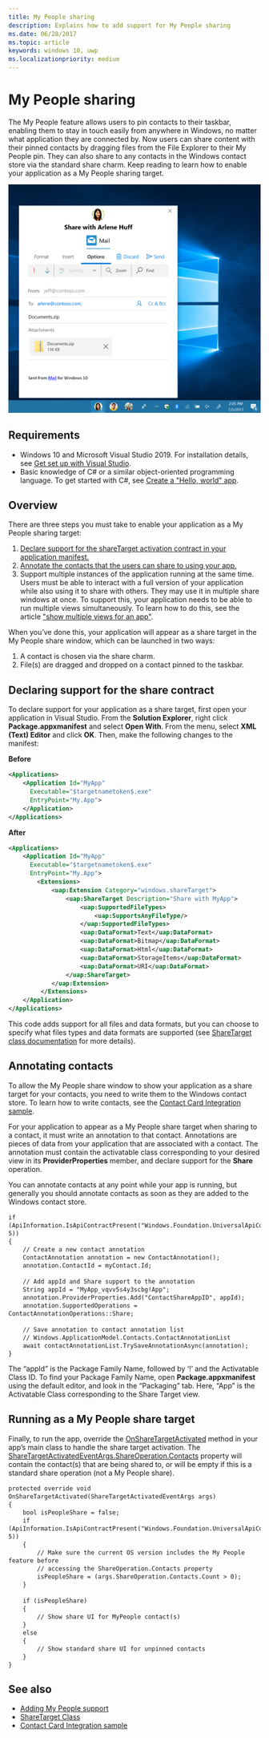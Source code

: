 ```yaml
---
title: My People sharing
description: Explains how to add support for My People sharing
ms.date: 06/28/2017
ms.topic: article
keywords: windows 10, uwp
ms.localizationpriority: medium
---
```

# My People sharing

The My People feature allows users to pin contacts to their taskbar, enabling them to stay in touch easily from anywhere in Windows, no matter what application they are connected by. Now users can share content with their pinned contacts by dragging files from the File Explorer to their My People pin. They can also share to any contacts in the Windows contact store via the standard share charm. Keep reading to learn how to enable your application as a My People sharing target.

![My people sharing panel](images/my-people-sharing.png)

## Requirements

+ Windows 10 and Microsoft Visual Studio 2019. For installation details, see [Get set up with Visual Studio](https://docs.microsoft.com/en-us/windows/uwp/get-started/get-set-up).
+ Basic knowledge of C# or a similar object-oriented programming language. To get started with C#, see [Create a "Hello, world" app](https://docs.microsoft.com/en-us/windows/uwp/get-started/create-a-hello-world-app-xaml-universal).

## Overview

There are three steps you must take to enable your application as a My People sharing target:

1. [Declare support for the shareTarget activation contract in your application manifest.](https://docs.microsoft.com/en-us/windows/uwp/contacts-and-calendar/my-people-sharing#declaring-support-for-the-share-contract)
2. [Annotate the contacts that the users can share to using your app.](https://docs.microsoft.com/en-us/windows/uwp/contacts-and-calendar/my-people-sharing#annotating-contacts)
3. Support multiple instances of the application running at the same time.  Users must be able to interact with a full version of your application while also using it to share with others. They may use it in multiple share windows at once. To support this, your application needs to be able to run multiple views simultaneously. To learn how to do this, see the article ["show multiple views for an app"](https://docs.microsoft.com/en-us/windows/uwp/layout/show-multiple-views).

When you’ve done this, your application will appear as a share target in the My People share window, which can be launched in two ways:
1. A contact is chosen via the share charm.
2. File(s) are dragged and dropped on a contact pinned to the taskbar.

## Declaring support for the share contract

To declare support for your application as a share target, first open your application in Visual Studio. From the **Solution Explorer**, right click **Package.appxmanifest** and select **Open With**. From the menu, select **XML (Text) Editor** and click **OK**. Then, make the following changes to the manifest:


**Before**
```xml
<Applications>
	<Application Id="MyApp"
	  Executable="$targetnametoken$.exe"
	  EntryPoint="My.App">
	</Application>
</Applications>
```

**After**

```xml
<Applications>
	<Application Id="MyApp"
	  Executable="$targetnametoken$.exe"
	  EntryPoint="My.App">
		<Extensions>
			<uap:Extension Category="windows.shareTarget">
				<uap:ShareTarget Description="Share with MyApp">
					<uap:SupportedFileTypes>
						<uap:SupportsAnyFileType/>
					</uap:SupportedFileTypes>
					<uap:DataFormat>Text</uap:DataFormat>
					<uap:DataFormat>Bitmap</uap:DataFormat>
					<uap:DataFormat>Html</uap:DataFormat>
					<uap:DataFormat>StorageItems</uap:DataFormat>
					<uap:DataFormat>URI</uap:DataFormat>
				</uap:ShareTarget>
			</uap:Extension>
		 </Extensions>
	</Application>
</Applications>
```

This code adds support for all files and data formats, but you can choose to specify what files types and data formats are supported (see [ShareTarget class documentation](https://docs.microsoft.com/en-us/uwp/schemas/appxpackage/appxmanifestschema/element-sharetarget) for more details).

## Annotating contacts

To allow the My People share window to show your application as a share target for your contacts, you need to write them to the Windows contact store. To learn how to write contacts, see the [Contact Card Integration sample](https://github.com/Microsoft/Windows-universal-samples/tree/6370138b150ca8a34ff86de376ab6408c5587f5d/Samples/ContactCardIntegration). 

For your application to appear as a My People share target when sharing to a contact, it must write an annotation to that contact. Annotations are pieces of data from your application that are associated with a contact. The annotation must contain the activatable class corresponding to your desired view in its **ProviderProperties** member, and declare support for the **Share** operation.

You can annotate contacts at any point while your app is running, but generally you should annotate contacts as soon as they are added to the Windows contact store.

```Csharp
if (ApiInformation.IsApiContractPresent("Windows.Foundation.UniversalApiContract", 5))
{
	// Create a new contact annotation
	ContactAnnotation annotation = new ContactAnnotation();
	annotation.ContactId = myContact.Id;

	// Add appId and Share support to the annotation
	String appId = "MyApp_vqvv5s4y3scbg!App";
	annotation.ProviderProperties.Add("ContactShareAppID", appId);
	annotation.SupportedOperations = ContactAnnotationOperations::Share;

	// Save annotation to contact annotation list
	// Windows.ApplicationModel.Contacts.ContactAnnotationList 
	await contactAnnotationList.TrySaveAnnotationAsync(annotation);
}
```

The “appId” is the Package Family Name, followed by ‘!’ and the Activatable Class ID. To find your Package Family Name, open **Package.appxmanifest** using the default editor, and look in the “Packaging” tab. Here, “App” is the Activatable Class corresponding to the Share Target view.

## Running as a My People share target

Finally, to run the app, override the [OnShareTargetActivated](https://docs.microsoft.com/en-us/uwp/api/Windows.UI.Xaml.Application#Windows_UI_Xaml_Application_OnShareTargetActivated_Windows_ApplicationModel_Activation_ShareTargetActivatedEventArgs_) method in your app’s main class to handle the share target activation. The [ShareTargetActivatedEventArgs.ShareOperation.Contacts](https://docs.microsoft.com/en-us/uwp/api/windows.applicationmodel.datatransfer.sharetarget.shareoperation#Properties) property will contain the contact(s) that are being shared to, or will be empty if this is a standard share operation (not a My People share).

```Csharp
protected override void OnShareTargetActivated(ShareTargetActivatedEventArgs args)
{
	bool isPeopleShare = false;
	if (ApiInformation.IsApiContractPresent("Windows.Foundation.UniversalApiContract", 5))
	{
		// Make sure the current OS version includes the My People feature before
		// accessing the ShareOperation.Contacts property
		isPeopleShare = (args.ShareOperation.Contacts.Count > 0);
	}

	if (isPeopleShare)
	{
  		// Show share UI for MyPeople contact(s)
	}
	else
	{
		// Show standard share UI for unpinned contacts
	}
}
```

## See also
+ [Adding My People support](my-people-support.md)
+ [ShareTarget Class](https://docs.microsoft.com/en-us/uwp/schemas/appxpackage/appxmanifestschema/element-sharetarget)
+ [Contact Card Integration sample](https://github.com/Microsoft/Windows-universal-samples/tree/6370138b150ca8a34ff86de376ab6408c5587f5d/Samples/ContactCardIntegration)
